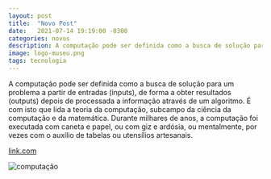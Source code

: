 ```yaml
---
layout: post
title:  "Novo Post"
date:   2021-07-14 19:19:00 -0300
categories: novos
description: A computação pode ser definida como a busca de solução para um problema a partir de entradas (input) de forma a obter resultados (outputs) depois de processada a informação através de um algoritmo.
image: logo-museu.png
tags: tecnologia 
---
```


A computação pode ser definida como a busca de solução para um problema a partir de entradas (inputs), 
de forma a obter resultados (outputs) depois de processada a informação através de um algoritmo. É
com isto que lida a teoria da computação, subcampo da ciência da computação e da matemática.
Durante milhares de anos, a computação foi executada com caneta e papel, ou com giz e ardósia,
ou mentalmente, por vezes com o auxílio de tabelas ou utensílios artesanais.

[link.com](www.link.com)

![computação](https://cdn.jornalgrandebahia.com.br/2018/01/Computa%C3%A7%C3%A3o-nas-nuvens-2.jpg)
